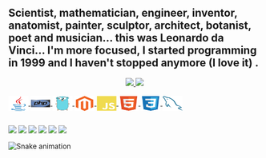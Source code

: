 ## Scientist, mathematician, engineer, inventor, anatomist, painter, sculptor, architect, botanist, poet and musician... this was Leonardo da Vinci... I'm more focused, I started programming in 1999 and I haven't stopped anymore (I love it) .
<div align="center">
  <a href="https://github.com/mariosam">
  <img height="180em" src="https://github-readme-stats.vercel.app/api?username=mariosam&show_icons=true&theme=dracula&include_all_commits=true&count_private=true"/>
  <img height="180em" src="https://github-readme-stats.vercel.app/api/top-langs/?username=mariosam&layout=compact&langs_count=7&theme=dracula"/>
</div>
<div style="display: inline_block"><br>
  <img align="center" alt="SAM-Java" height="30" width="40" src="https://raw.githubusercontent.com/devicons/devicon/master/icons/java/java-original.svg">
  <img align="center" alt="SAM-PHP" height="30" width="40" src="https://raw.githubusercontent.com/devicons/devicon/master/icons/php/php-original.svg">
  <img align="center" alt="SAM-GO" height="30" width="40" src="https://raw.githubusercontent.com/devicons/devicon/master/icons/go/go-original.svg">
  <img align="center" alt="SAM-Magento" height="30" width="40" src="https://raw.githubusercontent.com/devicons/devicon/master/icons/magento/magento-original.svg">
  <img align="center" alt="SAM-Js" height="30" width="40" src="https://raw.githubusercontent.com/devicons/devicon/master/icons/javascript/javascript-plain.svg">
  <img align="center" alt="SAM-HTML" height="30" width="40" src="https://raw.githubusercontent.com/devicons/devicon/master/icons/html5/html5-original.svg">
  <img align="center" alt="SAM-CSS" height="30" width="40" src="https://raw.githubusercontent.com/devicons/devicon/master/icons/css3/css3-original.svg">
  <img align="center" alt="SAM-SQL" height="30" width="40" src="https://raw.githubusercontent.com/devicons/devicon/master/icons/mysql/mysql-original.svg">
</div>
  
  ##
 
<div> 
  <a href="https://youtube.com/channel/UCVjWGVTIom2goFCtbSa4-3g" target="_blank"><img src="https://img.shields.io/badge/YouTube-FF0000?style=for-the-badge&logo=youtube&logoColor=white" target="_blank"></a>
  <a href="https://instagram.com/mario.sam" target="_blank"><img src="https://img.shields.io/badge/-Instagram-%23E4405F?style=for-the-badge&logo=instagram&logoColor=white" target="_blank"></a>
 	<a href="https://twitter.com/mestresam" target="_blank"><img src="https://img.shields.io/badge/Twitter-1DA1F2?style=for-the-badge&logo=twitter&logoColor=white" target="_blank"></a>
 <a href="https://mariosam.com.br/" target="_blank"><img src="https://img.shields.io/badge/Blogger-FF5722?style=for-the-badge&logo=blogger&logoColor=white" target="_blank"></a> 
  <a href = "mailto:eu@mariosam.com.br"><img src="https://img.shields.io/badge/-Gmail-%23333?style=for-the-badge&logo=gmail&logoColor=white" target="_blank"></a>
  <a href="https://www.linkedin.com/in/mariosam" target="_blank"><img src="https://img.shields.io/badge/-LinkedIn-%230077B5?style=for-the-badge&logo=linkedin&logoColor=white" target="_blank"></a> 
 
  ![Snake animation](https://github.com/mariosam/mariosam/blob/output/github-contribution-grid-snake.svg)
 
</div>
